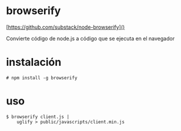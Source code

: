 # browserify

[https://github.com/substack/node-browserify]()

Convierte código de node.js a código que se ejecuta en el navegador

# instalación

    # npm install -g browserify

# uso
    
    $ browserify client.js |
        uglify > public/javascripts/client.min.js
